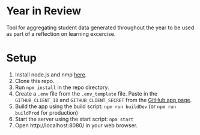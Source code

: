 # Year in Review

Tool for aggregating student data generated throughout the year
to be used as part of a reflection on learning excercise.

# Setup

1. Install node.js and nmp [here](https://nodejs.org/en/download/).
2. Clone this repo.
3. Run `npm install` in the repo directory.
4. Create a `.env` file from the `.env_template` file. Paste in the `GITHUB_CLIENT_ID` and `GITHUB_CLIENT_SECRET` from the [GitHub app page](https://github.com/organizations/the-isf-academy/settings/applications/1290713). 
5. Build the app using the build script: `npm run buildDev` (or `npm run buildProd` for production)
6. Start the server using the start script: `npm start`
6. Open http://localhost:8080/ in your web browser.
